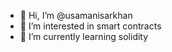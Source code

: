 - 👋 Hi, I’m @usamanisarkhan
- 👀 I’m interested in smart contracts
- 🌱 I’m currently learning solidity

